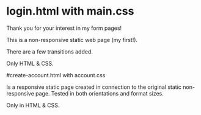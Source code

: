 # login.html with main.css

Thank you for your interest in my form pages!

This is a non-responsive static web page (my first!).

There are a few transitions added.

Only HTML & CSS.




#create-account.html with account.css

Is a responsive static page created in connection to the original static non-responsive page.  Tested in both orientations and format sizes.

Only in HTML & CSS.
